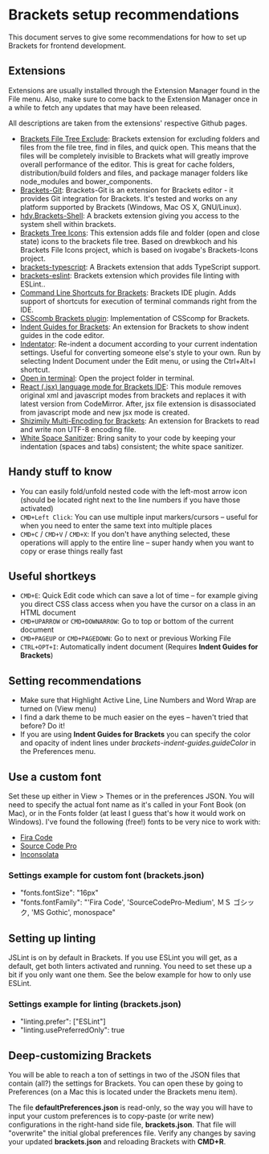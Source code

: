 # Brackets setup recommendations
This document serves to give some recommendations for how to set up Brackets for frontend development.

## Extensions
Extensions are usually installed through the Extension Manager found in the File menu. Also, make sure to come back to the Extension Manager once in a while to fetch any updates that may have been released.

All descriptions are taken from the extensions' respective Github pages.

- [Brackets File Tree Exclude](https://github.com/DimitrK/exclude-indexing-filetree): Brackets extension for excluding folders and files from the file tree, find in files, and quick open. This means that the files will be completely invisible to Brackets what will greatly improve overall performance of the editor. This is great for cache folders, distribution/build folders and files, and package manager folders like node_modules and bower_components.
- [Brackets-Git](https://github.com/zaggino/brackets-git): Brackets-Git is an extension for Brackets editor - it provides Git integration for Brackets. It's tested and works on any platform supported by Brackets (Windows, Mac OS X, GNU/Linux).
- [hdy.Brackets-Shell](https://github.com/johnhidey/hdy.brackets-shell/): A brackets extension giving you access to the system shell within brackets.
- [Brackets Tree Icons](https://github.com/mskocik/brackets-tree-icons): This extension adds file and folder (open and close state) icons to the brackets file tree. Based on drewbkoch and his Brackets File Icons project, which is based on ivogabe's Brackets-Icons project.
- [brackets-typescript](https://github.com/fdecampredon/brackets-typescript): A Brackets extension that adds TypeScript support.
- [brackets-eslint](https://github.com/zaggino/brackets-eslint): Brackets extension which provides file linting with ESLint..
- [Command Line Shortcuts for Brackets](https://github.com/antivanov/Brackets-Command-Line-Shortcuts): Brackets IDE plugin. Adds support of shortcuts for execution of terminal commands right from the IDE.
- [CSScomb Brackets plugin](https://github.com/hano/csscomb-brackets): Implementation of CSScomp for Brackets.
- [Indent Guides for Brackets](https://github.com/lkcampbell/brackets-indent-guides): An extension for Brackets to show indent guides in the code editor.
- [Indentator](https://github.com/ahuth/brackets-indentator): Re-indent a document according to your current indentation settings. Useful for converting someone else's style to your own. Run by selecting Indent Document under the Edit menu, or using the Ctrl+Alt+I shortcut.
- [Open in terminal](https://github.com/ranjandatta/brackets-open-in-linux-terminal): Open the project folder in terminal.
- [React (.jsx) language mode for Brackets IDE](https://github.com/apla/brackets-jsx): This module removes original xml and javascript modes from brackets and replaces it with latest version from CodeMirror. After, jsx file extension is disassociated from javascript mode and new jsx mode is created.
- [Shizimily Multi-Encoding for Brackets](https://github.com/Hiromi-Ayase/brackets-shizimily-multiencoding): An extension for Brackets to read and write non UTF-8 encoding file.
- [White Space Sanitizer](https://github.com/MiguelCastillo/Brackets-wsSanitizer): Bring sanity to your code by keeping your indentation (spaces and tabs) consistent; the white space sanitizer.

## Handy stuff to know
- You can easily fold/unfold nested code with the left-most arrow icon (should be located right next to the line numbers if you have those activated)
- `CMD+Left Click`: You can use multiple input markers/cursors – useful for when you need to enter the same text into multiple places
- `CMD+C` / `CMD+V` / `CMD+X`: If you don't have anything selected, these operations will apply to the entire line – super handy when you want to copy or erase things really fast

## Useful shortkeys
- `CMD+E`: Quick Edit code which can save a lot of time – for example giving you direct CSS class access when you have the cursor on a class in an HTML document
- `CMD+UPARROW` or `CMD+DOWNARROW`: Go to top or bottom of the current document
- `CMD+PAGEUP` or `CMD+PAGEDOWN`: Go to next or previous Working File
- `CTRL+OPT+I`: Automatically indent document (Requires **Indent Guides for Brackets**)

## Setting recommendations
- Make sure that Highlight Active Line, Line Numbers and Word Wrap are turned on (View menu)
- I find a dark theme to be much easier on the eyes – haven't tried that before? Do it!
- If you are using **Indent Guides for Brackets** you can specify the color and opacity of indent lines under *brackets-indent-guides.guideColor* in the Preferences menu.

## Use a custom font
Set these up either in View > Themes or in the preferences JSON. You will need to specify the actual font name as it's called in your Font Book (on Mac), or in the Fonts folder (at least I guess that's how it would work on Windows). I've found the following (free!) fonts to be very nice to work with:
- [Fira Code](https://github.com/tonsky/FiraCode)
- [Source Code Pro](https://fonts.google.com/specimen/Source+Code+Pro)
- [Inconsolata](https://fonts.google.com/specimen/Inconsolata)

### Settings example for custom font (brackets.json)
- "fonts.fontSize": "16px"
- "fonts.fontFamily": "'Fira Code', 'SourceCodePro-Medium', ＭＳ ゴシック, 'MS Gothic', monospace"

## Setting up linting
JSLint is on by default in Brackets. If you use ESLint you will get, as a default, get both linters activated and running. You need to set these up a bit if you only want one them. See the below example for how to only use ESLint.

### Settings example for linting (brackets.json)
- "linting.prefer": ["ESLint"]
- "linting.usePreferredOnly": true

## Deep-customizing Brackets
You will be able to reach a ton of settings in two of the JSON files that contain (all?) the settings for Brackets. You can open these by going to Preferences (on a Mac this is located under the Brackets menu item).

The file **defaultPreferences.json** is read-only, so the way you will have to input your custom preferences is to copy-paste (or write new) configurations in the right-hand side file, **brackets.json**. That file will "overwrite" the initial global preferences file. Verify any changes by saving your updated **brackets.json** and reloading Brackets with **CMD+R**.
